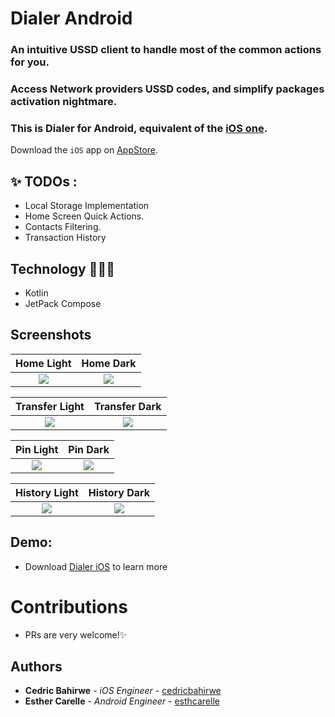 # Dialer Android
### An intuitive USSD client to handle most of the common actions for you.
### Access Network providers USSD codes, and simplify packages activation nightmare.
### This is Dialer for Android, equivalent of the [iOS one](https://github.com/cedricbahirwe/dialer).

Download the `iOS` app on [AppStore](https://apps.apple.com/ke/app/dial-it/id1591756747).

## ✨ TODOs :
- Local Storage Implementation
- Home Screen Quick Actions.
- Contacts Filtering.
- Transaction History

## Technology 🧑🏽‍💻

- Kotlin
- JetPack Compose

## Screenshots
Home Light                 |  Home Dark
:-------------------------:|:-------------------------:
![](https://github.com/cedricbahirwe/dialer-android/assets/49038614/2282e45a-beb6-4601-a89f-a8276bac7f78)  |  ![](https://github.com/cedricbahirwe/dialer-android/assets/49038614/872adc38-9e05-4463-a018-0256a5289a7c)

Transfer Light                   |  Transfer Dark
:-------------------------:|:-------------------------:
![](https://github.com/cedricbahirwe/dialer-android/assets/49038614/bb937cb3-331f-47f7-9e33-663ac53767e8)  |  ![](https://github.com/cedricbahirwe/dialer-android/assets/49038614/90c94714-5c6d-45db-afab-c0dc73dcb811)

Pin Light                   |  Pin Dark
:-------------------------:|:-------------------------:
![](https://github.com/cedricbahirwe/dialer-android/assets/49038614/679d45d2-fa66-45fe-a681-b87c77667d79)  |  ![](https://github.com/cedricbahirwe/dialer-android/assets/49038614/1c2ddc9f-fe58-4fa8-8120-2d29977fcf68)

History Light                   |  History Dark
:-------------------------:|:-------------------------:
![](https://github.com/cedricbahirwe/dialer-android/assets/49038614/60795335-e057-4b24-b9b3-6c7a7ba5fa0a)  |  ![](https://github.com/cedricbahirwe/dialer-android/assets/49038614/827b8799-d7cc-4aa8-93be-8bc8414291cf)


## Demo:
* Download [Dialer iOS](https://apps.apple.com/ke/app/dial-it/id1591756747) to learn more

# Contributions

- PRs are very welcome!✨

## Authors

* **Cedric Bahirwe** - *iOS Engineer* - [cedricbahirwe](https://github.com/cedricbahirwe)
* **Esther Carelle** - *Android Engineer* - [esthcarelle](https://github.com/esthcarelle)

